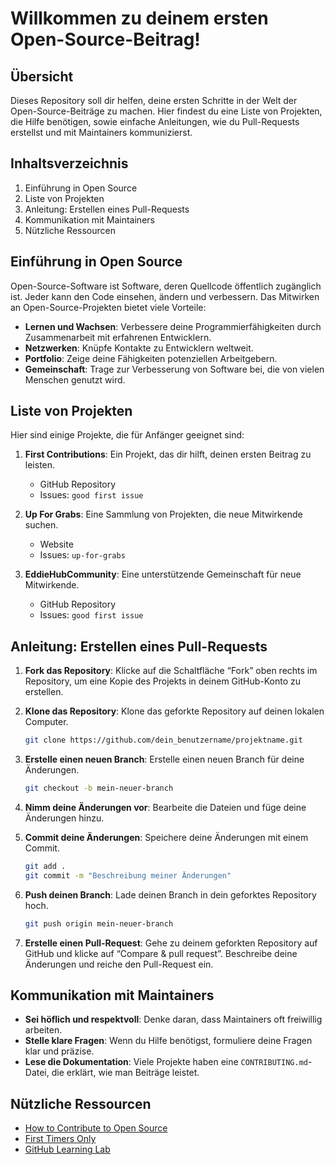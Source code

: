# Willkommen zu deinem ersten Open-Source-Beitrag!


## Übersicht

Dieses Repository soll dir helfen, deine ersten Schritte in der Welt der Open-Source-Beiträge zu machen. Hier findest du eine Liste von Projekten, die Hilfe benötigen, sowie einfache Anleitungen, wie du Pull-Requests erstellst und mit Maintainers kommunizierst.

## Inhaltsverzeichnis

1. Einführung in Open Source
2. Liste von Projekten
3. Anleitung: Erstellen eines Pull-Requests
4. Kommunikation mit Maintainers
5. Nützliche Ressourcen




## Einführung in Open Source

Open-Source-Software ist Software, deren Quellcode öffentlich zugänglich ist. Jeder kann den Code einsehen, ändern und verbessern. Das Mitwirken an Open-Source-Projekten bietet viele Vorteile:

- **Lernen und Wachsen**: Verbessere deine Programmierfähigkeiten durch Zusammenarbeit mit erfahrenen Entwicklern.
- **Netzwerken**: Knüpfe Kontakte zu Entwicklern weltweit.
- **Portfolio**: Zeige deine Fähigkeiten potenziellen Arbeitgebern.
- **Gemeinschaft**: Trage zur Verbesserung von Software bei, die von vielen Menschen genutzt wird.




## Liste von Projekten

Hier sind einige Projekte, die für Anfänger geeignet sind:

1. **First Contributions**: Ein Projekt, das dir hilft, deinen ersten Beitrag zu leisten.
    
    - GitHub Repository
    - Issues: `good first issue`
2. **Up For Grabs**: Eine Sammlung von Projekten, die neue Mitwirkende suchen.
    
    - Website
    - Issues: `up-for-grabs`
3. **EddieHubCommunity**: Eine unterstützende Gemeinschaft für neue Mitwirkende.
    
    - GitHub Repository
    - Issues: `good first issue`




## Anleitung: Erstellen eines Pull-Requests

1. **Fork das Repository**: Klicke auf die Schaltfläche “Fork” oben rechts im Repository, um eine Kopie des Projekts in deinem GitHub-Konto zu erstellen.
2. **Klone das Repository**: Klone das geforkte Repository auf deinen lokalen Computer.
    
    ```bash
    git clone https://github.com/dein_benutzername/projektname.git
    ```
    
3. **Erstelle einen neuen Branch**: Erstelle einen neuen Branch für deine Änderungen.
    
    ```bash
    git checkout -b mein-neuer-branch
    ```
    
4. **Nimm deine Änderungen vor**: Bearbeite die Dateien und füge deine Änderungen hinzu.
5. **Commit deine Änderungen**: Speichere deine Änderungen mit einem Commit.
    
    ```bash
    git add .
    git commit -m "Beschreibung meiner Änderungen"
    ```
    
6. **Push deinen Branch**: Lade deinen Branch in dein geforktes Repository hoch.
    
    ```bash
    git push origin mein-neuer-branch
    ```
    
7. **Erstelle einen Pull-Request**: Gehe zu deinem geforkten Repository auf GitHub und klicke auf “Compare & pull request”. Beschreibe deine Änderungen und reiche den Pull-Request ein.




## Kommunikation mit Maintainers

- **Sei höflich und respektvoll**: Denke daran, dass Maintainers oft freiwillig arbeiten.
- **Stelle klare Fragen**: Wenn du Hilfe benötigst, formuliere deine Fragen klar und präzise.
- **Lese die Dokumentation**: Viele Projekte haben eine `CONTRIBUTING.md`-Datei, die erklärt, wie man Beiträge leistet.




## Nützliche Ressourcen

- [How to Contribute to Open Source](https://github.com/freeCodeCamp/how-to-contribute-to-open-source)
- [First Timers Only](https://daily.dev/blog/how-to-start-contributing-to-open-source-projects)
- [GitHub Learning Lab](https://dev.to/timonwa/making-your-first-open-source-contribution-a-beginners-guide-2kla)